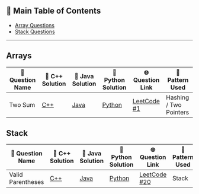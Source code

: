 ## 📑 Main Table of Contents

- [Array Questions](#arrays)
- [Stack Questions](#stack)

---

## Arrays

| 🧠 Question Name | 🔗 C++ Solution                | 🔗 Java Solution                | 🔗 Python Solution                 | 🌐 Question Link                                      | 🧩 Pattern Used        |
| ---------------- | ------------------------------ | -------------------------------- | ---------------------------------- | ----------------------------------------------------- | ---------------------- |
| Two Sum          | [C++](./C++/Arrays/TwoSum.cpp) | [Java](./JAVA/Arrays/TwoSum.java) | [Python](./Python/Arrays/Two_Sum.py) | [LeetCode #1](https://leetcode.com/problems/two-sum/) | Hashing / Two Pointers |


## Stack

| 🧠 Question Name  | 🔗 C++ Solution                         | 🔗 Java Solution                           | 🔗 Python Solution                              | 🌐 Question Link                                                 | 🧩Pattern Used |
| ----------------- | --------------------------------------- | ------------------------------------------ | ------------------------------------------------ | ---------------------------------------------------------------- | --------------- |
| Valid Parentheses | [C++](./C++/Stack/ValidParentheses.cpp) | [Java](./JAVA/Stack/ValidParentheses.java) | [Python](./Python/Stack/ValidParentheses.py)     | [LeetCode #20](https://leetcode.com/problems/valid-parentheses/) | Stack            |
       


